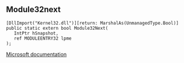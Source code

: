 ## Module32next

```
[DllImport("Kernel32.dll")][return: MarshalAs(UnmanagedType.Bool)]
public static extern bool Module32Next(
   IntPtr hSnapshot,
   ref MODULEENTRY32 lpme
);
```

[Microsoft documentation](https://docs.microsoft.com/en-us/windows/win32/api/tlhelp32/nf-tlhelp32-module32next)
